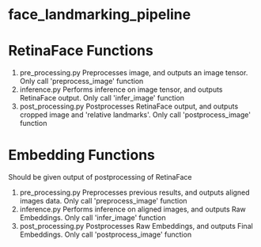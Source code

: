 # face_landmarking_pipeline

# RetinaFace Functions
1. pre_processing.py
Preprocesses image, and outputs an image tensor. Only call 'preprocess_image' function
2. inference.py
Performs inference on image tensor, and outputs RetinaFace output. Only call 'infer_image' function
2. post_processing.py
Postprocesses RetinaFace output, and outputs cropped image and 'relative landmarks'. Only call 'postprocess_image' function

# Embedding Functions
Should be given output of postprocessing of RetinaFace
1. pre_processing.py
Preprocesses previous results, and outputs aligned images data. Only call 'preprocess_image' function
2. inference.py
Performs inference on aligned images, and outputs Raw Embeddings. Only call 'infer_image' function
2. post_processing.py
Postprocesses Raw Embeddings, and outputs Final Embeddings. Only call 'postprocess_image' function
